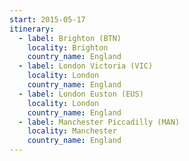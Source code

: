 ```yaml
---
start: 2015-05-17
itinerary:
  - label: Brighton (BTN)
    locality: Brighton
    country_name: England
  - label: London Victoria (VIC)
    locality: London
    country_name: England
  - label: London Euston (EUS)
    locality: London
    country_name: England
  - label: Manchester Piccadilly (MAN)
    locality: Manchester
    country_name: England
---
```

